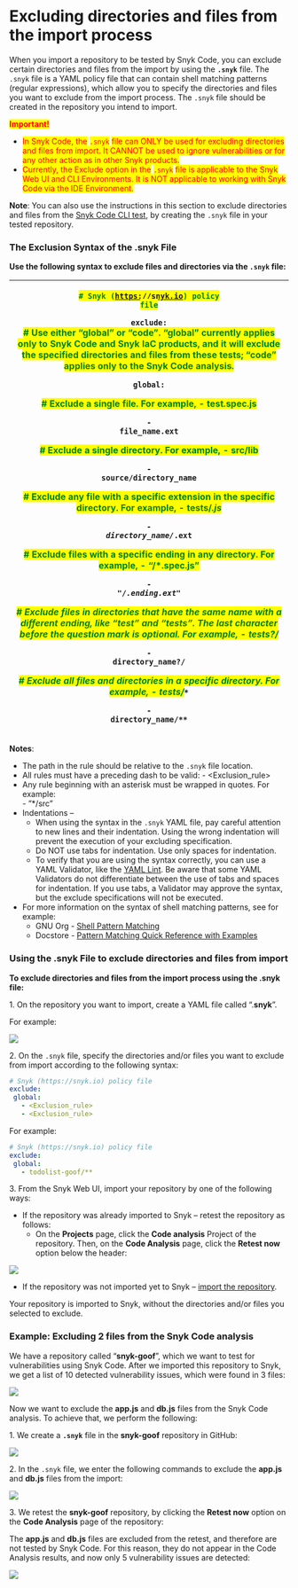 # Excluding directories and files from the import process

When you import a repository to be tested by Snyk Code, you can exclude certain directories and files from the import by using the **`.snyk`** file. The `.snyk` file is a YAML policy file that can contain shell matching patterns (regular expressions), which allow you to specify the directories and files you want to exclude from the import process. The `.snyk` file should be created in the repository you intend to import.

<mark style="color:red;">**Important!**</mark>

* <mark style="color:red;">In Snyk Code, the</mark> <mark style="color:red;"></mark><mark style="color:red;">`.snyk`</mark> <mark style="color:red;"></mark><mark style="color:red;">file can ONLY be used for excluding directories and files from import. It CANNOT be used to ignore vulnerabilities or for any other action as in other Snyk products.</mark>
* <mark style="color:red;">Currently, the Exclude option in the</mark> <mark style="color:red;"></mark><mark style="color:red;">`.snyk`</mark> <mark style="color:red;"></mark><mark style="color:red;">file is applicable to the Snyk Web UI and CLI Environments. It is NOT applicable to working with Snyk Code via the IDE Environment.</mark>

**Note**: You can also use the instructions in this section to exclude directories and files from the [Snyk Code CLI test](../../../cli-for-snyk-code/testing-your-source-code-via-the-cli.md), by creating the `.snyk` file in your tested repository.

### **The Exclusion Syntax of the .snyk File**

**Use the following syntax to exclude files and directories via the `.snyk` file:**

| <p><mark style="color:green;"><code># Snyk (https://snyk.io) policy file</code></mark><br><mark style="color:green;"></mark></p><p><code>exclude:</code><br><strong><code></code></strong><mark style="color:green;"># Use either “global” or “code”. “global” currently applies only to Snyk Code and Snyk IaC products, and it will exclude the specified directories and files from these tests; “code” applies only to the Snyk Code analysis.</mark><br><mark style="color:green;"></mark></p><p><code>global:</code></p><p><mark style="color:green;"># Exclude a single file. For example, - test.spec.js</mark></p><p><code>- file_name.ext</code></p><p><mark style="color:green;"># Exclude a single directory. For example, - src/lib</mark></p><p><code>- source/directory_name</code></p><p><mark style="color:green;"># Exclude any file with a specific extension in the specific directory. For example, - tests/*.js</mark></p><p><code>- directory_name/*.ext</code></p><p><mark style="color:green;"># Exclude files with a specific ending in any directory. For example, - “**/*.spec.js”</mark></p><p><code>- "**/*.ending.ext"</code></p><p><mark style="color:green;"># Exclude files in directories that have the same name with a different ending, like “test” and “tests”. The last character before the question mark is optional. For example, - tests?/*</mark></p><p><code>- directory_name?/*</code></p><p><mark style="color:green;"># Exclude all files and directories in a specific directory. For example, - tests/*<code>*</code></mark></p><p><code>- directory_name/**</code></p> |
| -------------------------------------------------------------------------------------------------------------------------------------------------------------------------------------------------------------------------------------------------------------------------------------------------------------------------------------------------------------------------------------------------------------------------------------------------------------------------------------------------------------------------------------------------------------------------------------------------------------------------------------------------------------------------------------------------------------------------------------------------------------------------------------------------------------------------------------------------------------------------------------------------------------------------------------------------------------------------------------------------------------------------------------------------------------------------------------------------------------------------------------------------------------------------------------------------------------------------------------------------------------------------------------------------------------------------------------------------------------------------------------------------------------------------------------------------------------------------------------------------------------------------------------------------------------------------------------------------------------------------- |

**Notes**:

* The path in the rule should be relative to the `.snyk` file location.
* All rules must have a preceding dash to be valid: - \<Exclusion\_rule>
* Any rule beginning with an asterisk must be wrapped in quotes. For example:\
  \- ”\*/src”
* Indentations –
  * When using the syntax in the `.snyk` YAML file, pay careful attention to new lines and their indentation. Using the wrong indentation will prevent the execution of your excluding specification.
  * Do NOT use tabs for indentation. Use only spaces for indentation.
  * To verify that you are using the syntax correctly, you can use a YAML Validator, like the [YAML Lint](http://www.yamllint.com/). Be aware that some YAML Validators do not differentiate between the use of tabs and spaces for indentation. If you use tabs, a Validator may approve the syntax, but the exclude specifications will not be executed.
* For more information on the syntax of shell matching patterns, see for example:
  * GNU Org - [Shell Pattern Matching](https://www.gnu.org/software/findutils/manual/html\_node/find\_html/Shell-Pattern-Matching.html)
  * Docstore - [Pattern Matching Quick Reference with Examples](https://docstore.mik.ua/orelly/unix/upt/ch26\_10.htm)

### **Using the .snyk File to exclude directories and files from import**

**To exclude directories and files from the import process using the .snyk file:**

1\. On the repository you want to import, create a YAML file called “.**snyk**”.

For example:

![](<../../../../../.gitbook/assets/Snyk Code - Exlude from Import - .snyk file creation - 2.png>)

2\. On the `.snyk` file, specify the directories and/or files you want to exclude from import according to the following syntax:

```yaml
# Snyk (https://snyk.io) policy file
exclude:
 global:
   - <Exclusion_rule>
   - <Exclusion_rule>
```

For example:

```yaml
# Snyk (https://snyk.io) policy file
exclude:
 global:
   - todolist-goof/** 
```

3\. From the Snyk Web UI, import your repository by one of the following ways:

* If the repository was already imported to Snyk – retest the repository as follows:
  * On the **Projects** page, click the **Code analysis** Project of the repository. Then, on the **Code Analysis** page, click the **Retest now** option below the header:

![](<../../../../../.gitbook/assets/image (1).png>)

* If the repository was not imported yet to Snyk – [import the repository](importing-additional-repositories-to-snyk.md).

Your repository is imported to Snyk, without the directories and/or files you selected to exclude.

### **Example**: **Excluding 2 files from the Snyk Code analysis**

We have a repository called “**snyk-goof**”, which we want to test for vulnerabilities using Snyk Code. After we imported this repository to Snyk, we get a list of 10 detected vulnerability issues, which were found in 3 files:

![](<../../../../../.gitbook/assets/Snyk Code - Exlude from Import - Example - Before Exclude.png>)

Now we want to exclude the **app.js** and **db.js** files from the Snyk Code analysis. To achieve that, we perform the following:

1\. We create a **`.snyk`** file in the **snyk-goof** repository in GitHub:

![](<../../../../../.gitbook/assets/Snyk Code - Exlude from Import - Example - .snyk file creation.png>)

2\. In the `.snyk` file, we enter the following commands to exclude the **app.js** and **db.js** files from the import:

![](<../../../../../.gitbook/assets/Snyk Code - Exlude from Import - Example - Command.png>)

3\. We retest the **snyk-goof** repository, by clicking the **Retest now** option on the **Code Analysis** page of the repository:

The **app.js** and **db.js** files are excluded from the retest, and therefore are not tested by Snyk Code. For this reason, they do not appear in the Code Analysis results, and now only 5 vulnerability issues are detected:

![](<../../../../../.gitbook/assets/image (24).png>)

